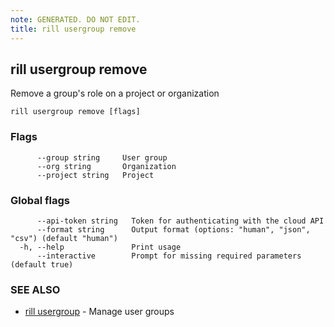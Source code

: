 ```yaml
---
note: GENERATED. DO NOT EDIT.
title: rill usergroup remove
---
```

## rill usergroup remove

Remove a group's role on a project or organization

```
rill usergroup remove [flags]
```

### Flags

```
      --group string     User group
      --org string       Organization
      --project string   Project
```

### Global flags

```
      --api-token string   Token for authenticating with the cloud API
      --format string      Output format (options: "human", "json", "csv") (default "human")
  -h, --help               Print usage
      --interactive        Prompt for missing required parameters (default true)
```

### SEE ALSO

* [rill usergroup](usergroup.md)	 - Manage user groups

